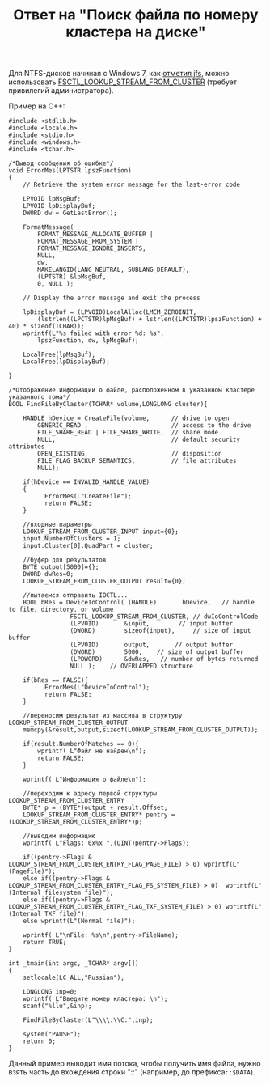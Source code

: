 ﻿---
title: "Ответ на \"Поиск файла по номеру кластера на диске\""
se.owner.user_id: 240512
se.owner.display_name: "MSDN.WhiteKnight"
se.owner.link: "https://ru.stackoverflow.com/users/240512/msdn-whiteknight"
se.answer_id: 801449
se.question_id: 753833
se.post_type: answer
se.is_accepted: True
---
<p>Для NTFS-дисков начиная с Windows 7, как <a href="https://ru.stackoverflow.com/questions/753833/%D0%9F%D0%BE%D0%B8%D1%81%D0%BA-%D1%84%D0%B0%D0%B9%D0%BB%D0%B0-%D0%BF%D0%BE-%D0%BD%D0%BE%D0%BC%D0%B5%D1%80%D1%83-%D0%BA%D0%BB%D0%B0%D1%81%D1%82%D0%B5%D1%80%D0%B0-%D0%BD%D0%B0-%D0%B4%D0%B8%D1%81%D0%BA%D0%B5/801449#comment1163645_753833">отметил jfs</a>, можно использовать <a href="https://msdn.microsoft.com/en-us/library/windows/desktop/ff951637%28v=vs.85%29.aspx?f=255&amp;MSPPError=-2147217396" rel="nofollow noreferrer">FSCTL_LOOKUP_STREAM_FROM_CLUSTER</a> (требует привилегий администратора). </p>

<p>Пример на С++:</p>

<pre><code>#include &lt;stdlib.h&gt;
#include &lt;locale.h&gt;  
#include &lt;stdio.h&gt;
#include &lt;windows.h&gt;
#include &lt;tchar.h&gt;

/*Вывод сообщения об ошибке*/
void ErrorMes(LPTSTR lpszFunction) 
{ 
    // Retrieve the system error message for the last-error code

    LPVOID lpMsgBuf;
    LPVOID lpDisplayBuf;
    DWORD dw = GetLastError(); 

    FormatMessage(
        FORMAT_MESSAGE_ALLOCATE_BUFFER | 
        FORMAT_MESSAGE_FROM_SYSTEM |
        FORMAT_MESSAGE_IGNORE_INSERTS,
        NULL,
        dw,
        MAKELANGID(LANG_NEUTRAL, SUBLANG_DEFAULT),
        (LPTSTR) &amp;lpMsgBuf,
        0, NULL );

    // Display the error message and exit the process

    lpDisplayBuf = (LPVOID)LocalAlloc(LMEM_ZEROINIT, 
        (lstrlen((LPCTSTR)lpMsgBuf) + lstrlen((LPCTSTR)lpszFunction) + 40) * sizeof(TCHAR)); 
    wprintf(L"%s failed with error %d: %s", 
        lpszFunction, dw, lpMsgBuf);     

    LocalFree(lpMsgBuf);
    LocalFree(lpDisplayBuf);

}

/*Отображение информации о файле, расположенном в указанном кластере указанного тома*/
BOOL FindFileByClaster(TCHAR* volume,LONGLONG cluster){

    HANDLE hDevice = CreateFile(volume,      // drive to open
        GENERIC_READ ,                       // access to the drive
        FILE_SHARE_READ | FILE_SHARE_WRITE,  // share mode
        NULL,                                // default security attributes
        OPEN_EXISTING,                       // disposition
        FILE_FLAG_BACKUP_SEMANTICS,          // file attributes
        NULL);

    if(hDevice == INVALID_HANDLE_VALUE)
    {   
          ErrorMes(L"CreateFile");
          return FALSE;
    }

    //входные параметры
    LOOKUP_STREAM_FROM_CLUSTER_INPUT input={0};
    input.NumberOfClusters = 1;
    input.Cluster[0].QuadPart = cluster;        

    //буфер для результатов
    BYTE output[5000]={};
    DWORD dwRes=0;
    LOOKUP_STREAM_FROM_CLUSTER_OUTPUT result={0};   

    //пытаемся отправить IOCTL...
    BOOL bRes = DeviceIoControl( (HANDLE)       hDevice,   // handle to file, directory, or volume 
                 FSCTL_LOOKUP_STREAM_FROM_CLUSTER, // dwIoControlCode
                 (LPVOID)       &amp;input,        // input buffer 
                 (DWORD)        sizeof(input),     // size of input buffer 
                 (LPVOID)       output,       // output buffer 
                 (DWORD)        5000,    // size of output buffer 
                 (LPDWORD)      &amp;dwRes,   // number of bytes returned 
                 NULL );    // OVERLAPPED structure

    if(bRes == FALSE){      
          ErrorMes(L"DeviceIoControl");
          return FALSE;
    }

    //переносим результат из массива в структуру LOOKUP_STREAM_FROM_CLUSTER_OUTPUT
    memcpy(&amp;result,output,sizeof(LOOKUP_STREAM_FROM_CLUSTER_OUTPUT));

    if(result.NumberOfMatches == 0){
        wprintf( L"Файл не найден\n");
        return FALSE;
    }   

    wprintf( L"Информация о файле\n");

    //переходим к адресу первой структуры LOOKUP_STREAM_FROM_CLUSTER_ENTRY
    BYTE* p = (BYTE*)output + result.Offset;
    LOOKUP_STREAM_FROM_CLUSTER_ENTRY* pentry = (LOOKUP_STREAM_FROM_CLUSTER_ENTRY*)p;    

    //выводим информацию
    wprintf( L"Flags: 0x%x ",(UINT)pentry-&gt;Flags);

    if((pentry-&gt;Flags &amp; LOOKUP_STREAM_FROM_CLUSTER_ENTRY_FLAG_PAGE_FILE) &gt; 0) wprintf(L"(Pagefile)");
    else if((pentry-&gt;Flags &amp; LOOKUP_STREAM_FROM_CLUSTER_ENTRY_FLAG_FS_SYSTEM_FILE) &gt; 0)  wprintf(L"(Internal filesystem file)");
    else if((pentry-&gt;Flags &amp; LOOKUP_STREAM_FROM_CLUSTER_ENTRY_FLAG_TXF_SYSTEM_FILE) &gt; 0) wprintf(L"(Internal TXF file)");
    else wprintf(L"(Normal file)"); 

    wprintf( L"\nFile: %s\n",pentry-&gt;FileName); 
    return TRUE;
}

int _tmain(int argc, _TCHAR* argv[])
{
    setlocale(LC_ALL,"Russian");

    LONGLONG inp=0;
    wprintf( L"Введите номер кластера: \n");
    scanf("%llu",&amp;inp);

    FindFileByClaster(L"\\\\.\\C:",inp);        

    system("PAUSE");
    return 0;
}
</code></pre>

<p>Данный пример выводит имя потока, чтобы получить имя файла, нужно взять часть до вхождения строки "::" (например, до префикса<code>::$DATA</code>).</p>
